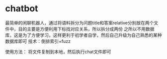 # chatbot
最简单的闲聊机器人，通过将语料拆分为问题title和答案relative分别放在两个文件中，目的主要是方便利用下标找对应关系，所以拆分成两份
之所以不用数据库，这是为了方便学习，这样更利于初学者自学，然后自己升级为自己熟悉的某种数据库即可
技术：倒排索引+fuzz

使用方法：
将文件复制到本地，然后执行chat文件即可
